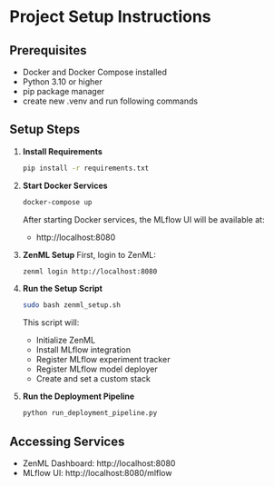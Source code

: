 # Project Setup Instructions

## Prerequisites
- Docker and Docker Compose installed
- Python 3.10 or higher
- pip package manager
- create new .venv and run following commands


## Setup Steps

1. **Install Requirements**
   ```bash
   pip install -r requirements.txt
   ```

2. **Start Docker Services**
   ```bash
   docker-compose up 
   ```
   After starting Docker services, the MLflow UI will be available at:
   - http://localhost:8080


3. **ZenML Setup**
   First, login to ZenML:
   ```bash
   zenml login http://localhost:8080
   ```

4. **Run the Setup Script**
   ```bash
   sudo bash zenml_setup.sh
   ```
   This script will:
   - Initialize ZenML
   - Install MLflow integration
   - Register MLflow experiment tracker
   - Register MLflow model deployer
   - Create and set a custom stack

5. **Run the Deployment Pipeline**
   ```bash
   python run_deployment_pipeline.py
   ```

## Accessing Services
- ZenML Dashboard: http://localhost:8080
- MLflow UI: http://localhost:8080/mlflow
